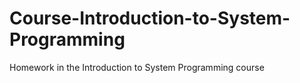 # Course-Introduction-to-System-Programming
Homework in the Introduction to System Programming course
